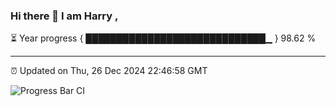 ### Hi there 👋 I am Harry , 

⏳ Year progress { █████████████████████████████▁ } 98.62 %

---

⏰ Updated on Thu, 26 Dec 2024 22:46:58 GMT

![Progress Bar CI](https://github.com/duykhang68/duykhang68/workflows/Progress%20Bar%20CI/badge.svg)
